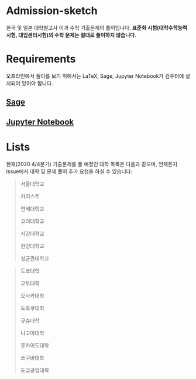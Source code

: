 # Admission-sketch


한국 및 일본 대학별고사 이과 수학 기출문제의 풀이입니다. __표준화 시험(대학수학능력시험, 대입센터시험)의 수학 문제는 절대로 풀이하지 않습니다__.

# Requirements

오프라인에서 풀이를 보기 위해서는 LaTeX, Sage, Jupyter Notebook가 컴퓨터에 설치되어 있어야 합니다.


## [Sage](https://www.sagemath.org/)

## [Jupyter Notebook](https://jupyter.org/)


# Lists

현재(2020 4/4분기)  기출문제를 풀 예정인 대학 목록은 다음과 같으며, 언제든지 Issue에서 대학 및 문제 풀이 추가 요청을 하실 수 있습니다:

> 서울대학교
>
> 카이스트
>
> 연세대학교
>
> 고려대학교
>
> 서강대학교
>
> 한양대학교
>
> 성균관대학교



> 도쿄대학
>
> 교토대학
>
> 오사카대학
>
> 도호쿠대학
>
> 규슈대학
>
> 나고야대학
>
> 홋카이도대학
>
> 쓰쿠바대학
>
> 도쿄공업대학

